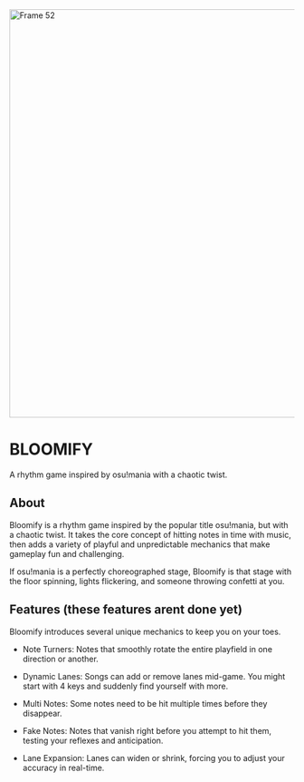 <img width="1719" height="720" alt="Frame 52" src="https://github.com/user-attachments/assets/e5037dcc-db0c-4113-8866-083b2dd98e77" />



# **BLOOMIFY**
A rhythm game inspired by osu!mania with a chaotic twist.

## **About**
Bloomify is a rhythm game inspired by the popular title osu!mania, but with a chaotic twist. It takes the core concept of hitting notes in time with music, then adds a variety of playful and unpredictable mechanics that make gameplay fun and challenging.

If osu!mania is a perfectly choreographed stage, Bloomify is that stage with the floor spinning, lights flickering, and someone throwing confetti at you.

## **Features** (these features arent done yet)
Bloomify introduces several unique mechanics to keep you on your toes.

* Note Turners: Notes that smoothly rotate the entire playfield in one direction or another.

* Dynamic Lanes: Songs can add or remove lanes mid-game. You might start with 4 keys and suddenly find yourself with more.

* Multi Notes: Some notes need to be hit multiple times before they disappear.

* Fake Notes: Notes that vanish right before you attempt to hit them, testing your reflexes and anticipation.

* Lane Expansion: Lanes can widen or shrink, forcing you to adjust your accuracy in real-time.
